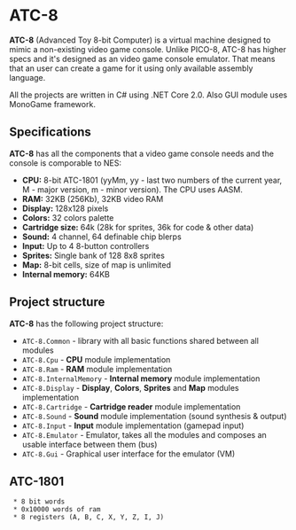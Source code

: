 # ATC-8

**ATC-8** (Advanced Toy 8-bit Computer) is a virtual machine designed to mimic a non-existing video game console. Unlike PICO-8, ATC-8 has higher specs and it's designed as an video game console emulator. That means that an user can create a game for it using only available assembly language. 

All the projects are written in C# using .NET Core 2.0. Also GUI module uses MonoGame framework.

## Specifications

**ATC-8** has all the components that a video game console needs and the console is comporable to NES:

 - **CPU:** 8-bit ATC-1801 (yyMm, yy - last two numbers of the current year, M - major version, m - minor version). The CPU uses AASM.
 - **RAM:** 32KB (256Kb), 32KB video RAM
 - **Display:** 128x128 pixels
 - **Colors:** 32 colors palette
 - **Cartridge size:** 64k (28k for sprites, 36k for code & other data)
 - **Sound:** 4 channel, 64 definable chip blerps
 - **Input:** Up to 4 8-button controllers
 - **Sprites:** Single bank of 128 8x8 sprites
 - **Map:** 8-bit cells, size of map is unlimited
 - **Internal memory:** 64KB

## Project structure

**ATC-8** has the following project structure:

 - `ATC-8.Common` - library with all basic functions shared between all modules
 - `ATC-8.Cpu` - **CPU** module implementation
 - `ATC-8.Ram` - **RAM** module implementation
 - `ATC-8.InternalMemory` - **Internal memory** module implementation
 - `ATC-8.Display` - **Display**, **Colors**, **Sprites** and **Map** modules implementation
 - `ATC-8.Cartridge` - **Cartridge reader** module implementation
 - `ATC-8.Sound` - **Sound** module implementation (sound synthesis & output)
 - `ATC-8.Input` - **Input** module implementation (gamepad input)
 - `ATC-8.Emulator` - Emulator, takes all the modules and composes an usable interface between them (bus)
 - `ATC-8.Gui` - Graphical user interface for the emulator (VM)

## ATC-1801
```
 * 8 bit words
 * 0x10000 words of ram
 * 8 registers (A, B, C, X, Y, Z, I, J)
```